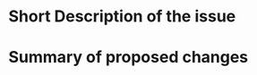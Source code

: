 <!--
Thank you for opening an issue in our documentation.
Please use the template below to construct the issue.

Dealing with issues:
- Issues opened here will be evaluated by the maintainers, and given priority based
  based on that evaluation.
- Support is provided on a best-effort basis
- See the CODE_OF_CONDUCT.md for a deeper description of how we deal with support
  and issues.
-->

# Short Description of the issue

<!--
Please provide a plain-language description of what you would like to report.
By using simple, concise language, you can help the maintainers understand the
issue and context, and thereby help them prioritise it.
-->

<!-- the section below is optional - remove it if you don't know what to propose,
but merely want to report an issue.  -->

# Summary of proposed changes
